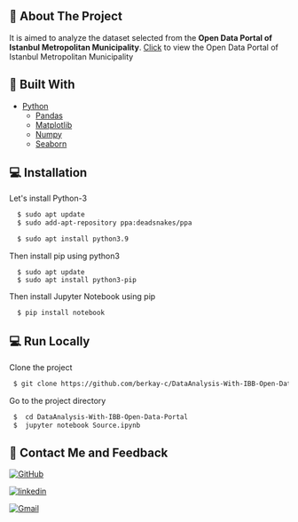     

## :round_pushpin: About The Project
It is aimed to analyze the dataset selected from the **Open Data Portal of Istanbul Metropolitan Municipality**.
[Click](https://data.ibb.gov.tr/) to view the Open Data Portal of Istanbul Metropolitan Municipality 

## :wrench: Built With
* [Python](https://www.python.org/downloads/release/python-395/)
  * [Pandas](https://pandas.pydata.org/docs/index.html)
  * [Matplotlib](https://matplotlib.org/)
  * [Numpy](https://numpy.org/)
  * [Seaborn](https://seaborn.pydata.org/)


## :computer: Installation

Let's install Python-3 

```bash
  $ sudo apt update
  $ sudo add-apt-repository ppa:deadsnakes/ppa
```
```bash
  $ sudo apt install python3.9
```
Then  install pip using python3
```
  $ sudo apt update
  $ sudo apt install python3-pip
```
Then  install Jupyter Notebook using pip
```bash
  $ pip install notebook
```


## :computer: Run Locally

Clone the project

```bash
 $ git clone https://github.com/berkay-c/DataAnalysis-With-IBB-Open-Data-Portal.git
```

Go to the project directory

```bash
 $  cd DataAnalysis-With-IBB-Open-Data-Portal
 $  jupyter notebook Source.ipynb
```

## 🔗 Contact Me and Feedback
[![GitHub](https://img.shields.io/badge/github-%23121011.svg?style=for-the-badge&logo=github&logoColor=white)](https://github.com/berkay-c)

[![linkedin](https://img.shields.io/badge/linkedin-0A66C2?style=for-the-badge&logo=linkedin&logoColor=white)](https://www.linkedin.com/in/berkay-c/) 

</a>

<a href="mailto:berkayyasinciftci@gmail.com?subject=Hola%20Jiji">
<img 
    src="https://img.shields.io/badge/gmail-%23D14836.svg?&style=for-the-badge&logo=gmail&logoColor=white" 
    alt="Gmail"/>
</a>

